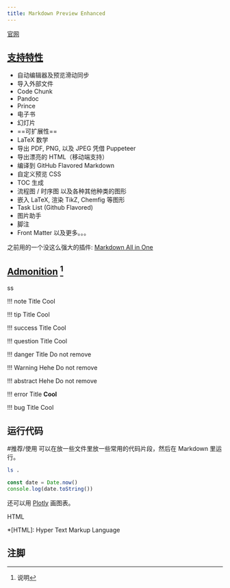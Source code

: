 ```yaml
---
title: Markdown Preview Enhanced
---
```


[官网](https://marketplace.visualstudio.com/items?itemName=shd101wyy.markdown-preview-enhanced)

## [支持特性](https://shd101wyy.github.io/markdown-preview-enhanced/#/zh-cn/)
* 自动编辑器及预览滑动同步
* 导入外部文件
* Code Chunk
* Pandoc
* Prince
* 电子书
* 幻灯片
* ==可扩展性==
* LaTeX 数学
* 导出 PDF, PNG, 以及 JPEG 凭借 Puppeteer
* 导出漂亮的 HTML（移动端支持）
* 编译到 GitHub Flavored Markdown
* 自定义预览 CSS
* TOC 生成
* 流程图 / 时序图 以及各种其他种类的图形
* 嵌入 LaTeX, 渲染 TikZ, Chemfig 等图形
* Task List (Github Flavored)
* 图片助手
* 脚注
* Front Matter
以及更多。。。

之前用的一个没这么强大的插件: [Markdown All in One](https://marketplace.visualstudio.com/items?itemName=yzhang.markdown-all-in-one)

## [Admonition](https://squidfunk.github.io/mkdocs-material/reference/admonitions/) [^1]
ss

!!! note Title
    Cool

!!! tip Title
    Cool

!!! success Title
    Cool

!!! question Title
    Cool

!!! danger Title
    Do not remove

!!! Warning Hehe
    Do not remove

!!! abstract Hehe
    Do not remove

!!! error Title
    **Cool**

!!! bug Title
    Cool

## 运行代码
#推荐/使用
可以在放一些文件里放一些常用的代码片段，然后在 Markdown 里运行。
```bash {cmd=true}
ls .
```

```javascript {cmd="node" .line-numbers}
const date = Date.now()
console.log(date.toString())
```

还可以用 [Plotly](https://plotly.com/) 画图表。

HTML

*[HTML]: Hyper Text Markup Language

## 注脚
[^1]: 说明